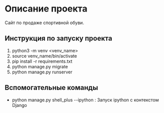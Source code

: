 # Описание проекта
Сайт по продаже спортивной обуви.

## Инструкция по запуску проекта
1. python3 -m venv <venv_name>
2. source venv_name/bin/activate
3. pip install -r requirements.txt
4. python manage.py migrate
5. python manage.py runserver


## Вспомогательные команды
- python manage.py shell_plus --ipython : Запуск ipython c контекстом Django